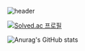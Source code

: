 ![header](https://capsule-render.vercel.app/api?type=waving&color=638cc7&height=200&section=header&text=Welcome!&fontSize=50&fontColor=fefefe&desc=JaeHyun%20Lim%27s%20github%20Profile&descSize=13&descAlign=54)

[![Solved.ac
프로필](http://mazassumnida.wtf/api/v2/generate_badge?boj=jhlim)](https://solved.ac/jhlim)

![Anurag's GitHub stats](https://github-readme-stats.vercel.app/api?username=JaeHyun-Lim-dev&show_icons=true&theme=radical)
